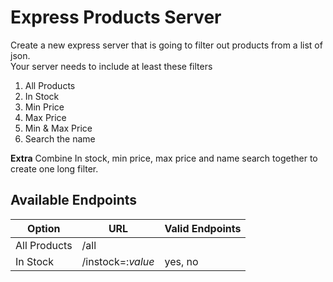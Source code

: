 # Express Products Server

Create a new express server that is going to filter out products from a list of json.  
Your server needs to include at least these filters  

1. All Products
2. In Stock
3. Min Price
4. Max Price
5. Min & Max Price
6. Search the name

**Extra** Combine In stock, min price, max price and name search together to create one long filter.  

## Available Endpoints
| Option | URL | Valid Endpoints |
| ------ | ------ | ------ |
| All Products | /all | |
| In Stock | /instock=:*value* | yes, no|
